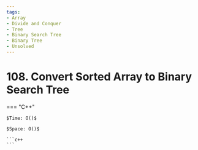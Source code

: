 ```yaml
---
tags:
- Array
- Divide and Conquer
- Tree
- Binary Search Tree
- Binary Tree
- Unsolved
---
```



# 108. Convert Sorted Array to Binary Search Tree

=== "C++"

    $Time: O()$

    $Space: O()$

    ```c++
    ```